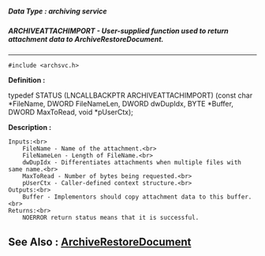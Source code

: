 ##### Data Type : archiving service
##### ARCHIVEATTACHIMPORT - User-supplied function used to return attachment data to ArchiveRestoreDocument.
---
```
#include <archsvc.h>
```

**Definition :**

typedef STATUS (LNCALLBACKPTR ARCHIVEATTACHIMPORT)
	(const char *FileName,
	DWORD FileNameLen,
	DWORD dwDupIdx,
	BYTE *Buffer,
	DWORD MaxToRead,
	void *pUserCtx);

**Description :**

	Inputs:<br>
		FileName - Name of the attachment.<br>
		FileNameLen - Length of FileName.<br>
		dwDupIdx - Differentiates attachments when multiple files with same name.<br>
		MaxToRead - Number of bytes being requested.<br>
		pUserCtx - Caller-defined context structure.<br>
	Outputs:<br>
		Buffer - Implementors should copy attachment data to this buffer. 	<br>
	Returns:<br>
		NOERROR return status means that it is successful.


**See Also :**
[ArchiveRestoreDocument](/domino-c-api-docs/reference/Func/ArchiveRestoreDocument)
---

